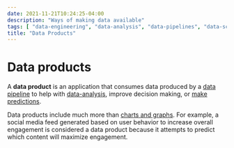 ```yaml
---
date: 2021-11-21T10:24:25-04:00
description: "Ways of making data available"
tags: [ "data-engineering", "data-analysis", "data-pipelines", "data-science", "product-management" ]
title: "Data Products"
---
```


# Data products

A **data product** is an application that consumes data produced by a [data pipeline](data-pipelines.md) to help with [data-analysis](data-analysis.md), improve decision making, or [make predictions](data-science.md).

Data products include much more than [charts and graphs](data-visualizations.md). For example, a social media feed generated based on user behavior to increase overall engagement is considered a data product because it attempts to predict which content will maximize engagement.
